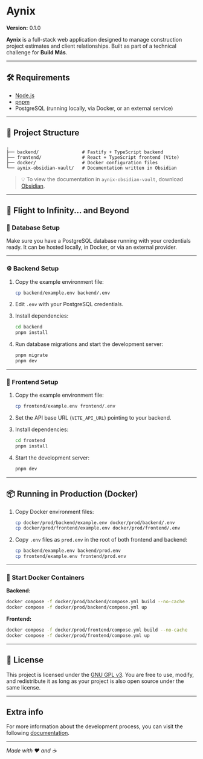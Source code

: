 # Aynix

**Version:** 0.1.0

**Aynix** is a full-stack web application designed to manage construction project estimates and client relationships. Built as part of a technical challenge for **Build Más**.

---

## 🛠 Requirements

- [Node.js](https://nodejs.org/en/download)
- [pnpm](https://pnpm.io/installation#using-corepack)
- PostgreSQL (running locally, via Docker, or an external service)

---

## 📁 Project Structure

```
.
├── backend/                # Fastify + TypeScript backend
├── frontend/               # React + TypeScript frontend (Vite)
├── docker/                 # Docker configuration files
└── aynix-obsidian-vault/   # Documentation written in Obsidian
```

> 💡 To view the documentation in `aynix-obsidian-vault`, download [Obsidian](https://obsidian.md/download).

---

## 🚀 Flight to Infinity... and Beyond

### 🔗 Database Setup

Make sure you have a PostgreSQL database running with your credentials ready. It can be hosted locally, in Docker, or via an external provider.

---

### ⚙️ Backend Setup

1. Copy the example environment file:

   ```bash
   cp backend/example.env backend/.env
   ```

2. Edit `.env` with your PostgreSQL credentials.

3. Install dependencies:

   ```bash
   cd backend
   pnpm install
   ```

4. Run database migrations and start the development server:

   ```bash
   pnpm migrate
   pnpm dev
   ```

---

### 🎨 Frontend Setup

1. Copy the example environment file:

   ```bash
   cp frontend/example.env frontend/.env
   ```

2. Set the API base URL (`VITE_API_URL`) pointing to your backend.

3. Install dependencies:

   ```bash
   cd frontend
   pnpm install
   ```

4. Start the development server:

   ```bash
   pnpm dev
   ```

---

## 📦 Running in Production (Docker)

1. Copy Docker environment files:

   ```bash
   cp docker/prod/backend/example.env docker/prod/backend/.env
   cp docker/prod/frontend/example.env docker/prod/frontend/.env
   ```

2. Copy `.env` files as `prod.env` in the root of both frontend and backend:

   ```bash
   cp backend/example.env backend/prod.env
   cp frontend/example.env frontend/prod.env
   ```

---

### 🐳 Start Docker Containers

**Backend:**

```bash
docker compose -f docker/prod/backend/compose.yml build --no-cache
docker compose -f docker/prod/backend/compose.yml up
```

**Frontend:**

```bash
docker compose -f docker/prod/frontend/compose.yml build --no-cache
docker compose -f docker/prod/frontend/compose.yml up
```

---

## 📜 License

This project is licensed under the [GNU GPL v3](LICENSE). You are free to use, modify, and redistribute it as long as your project is also open source under the same license.

---

## Extra info

For more information about the development process, you can visit the following [documentation](/aynix-obsidian-vault).

---

_Made with ❤️ and ☕_
